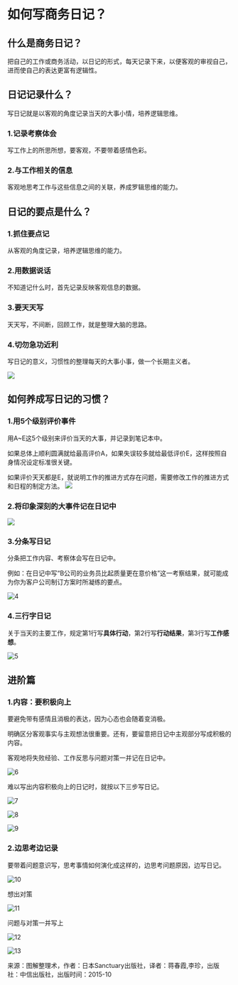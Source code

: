 # 如何写商务日记？

## 什么是商务日记？
把自己的工作或商务活动，以日记的形式，每天记录下来，以便客观的审视自己，进而使自己的表达更富有逻辑性。

## 日记记录什么？
写日记就是以客观的角度记录当天的大事小情，培养逻辑思维。

### 1.记录考察体会
写工作上的所思所想，要客观，不要带着感情色彩。

### 2.与工作相关的信息
客观地思考工作与这些信息之间的关联，养成罗辑思维的能力。

## 日记的要点是什么？

### 1.抓住要点记
从客观的角度记录，培养逻辑思维的能力。

### 2.用数据说话
不知道记什么时，首先记录反映客观信息的数据。

### 3.要天天写
天天写，不间断，回顾工作，就是整理大脑的思路。

### 4.切勿急功近利
写日记的意义，习惯性的整理每天的大事小事，做一个长期主义者。

![](image/piont.jpg)

## 如何养成写日记的习惯？

### 1.用5个级别评价事件
用A~E这5个级别来评价当天的大事，并记录到笔记本中。

如果总体上顺利圆满就给最高评价A，如果失误较多就给最低评价E，这样按照自身情况设定标准很关键。

如果评价天天都是E，就说明工作的推进方式存在问题，需要修改工作的推进方式和日程的制定方法。
![](image/feilei.jpg)

### 2.将印象深刻的大事件记在日记中

![](image/paixu.jpg)

### 3.分条写日记
分条把工作内容、考察体会写在日记中。

例如：在日记中写“B公司的业务员比起质量更在意价格”这一考察结果，就可能成为你为客户公司制订方案时所凝练的要点。

![4](image/zhongdian.jpg)

### 4.三行字日记
关于当天的主要工作，规定第1行写**具体行动**，第2行写**行动结果**，第3行写**工作感想**。

![5](image/sanhang.jpg)

## 进阶篇
### 1.内容：要积极向上
要避免带有感情且消极的表达，因为心态也会随着变消极。

明确区分客观事实与主观想法很重要。还有，要留意把日记中主观部分写成积极的内容。

客观地将失败经验、工作反思与问题对策一并记在日记中。

![6](image/saixuan.jpg)

难以写出内容积极向上的日记时，就按以下三步写日记。

![7](image/today.jpg)

![8](image/today2.jpg)

![9](image/today3.jpg)

### 2.边思考边记录
要带着问题意识写，思考事情如何演化成这样的，边思考问题原因，边写日记。

![10](image/yuanyin.jpg)

想出对策

![11](https://github.com/paipong/paipong.io.my-notes/blob/master/image/duice.jpg?raw=true)

问题与对策一并写上

![12](image/wenti.jpg)

![13](image/wenti2.jpg)

来源：图解整理术，作者：日本Sanctuary出版社，译者：蒋春霞,李珍，出版社：中信出版社，出版时间：2015-10
